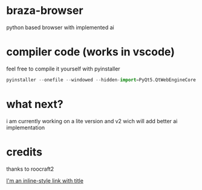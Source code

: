# braza-browser
python based browser with implemented ai


# compiler code (works in vscode)
feel free to compile it yourself with pyinstaller
```python
pyinstaller --onefile --windowed --hidden-import=PyQt5.QtWebEngineCore --hidden-import=PyQt5.QtWebEngineWidgets --hidden-import=PyQt5.QtWebChannel --collect-all PyQt5.QtWebEngineWidgets braza.py
```

# what next?
i am currently working  on a lite version and v2 wich will add better ai implementation 

# credits
thanks to roocraft2

[I'm an inline-style link with title](https://www.google.com "Google's Homepage")
